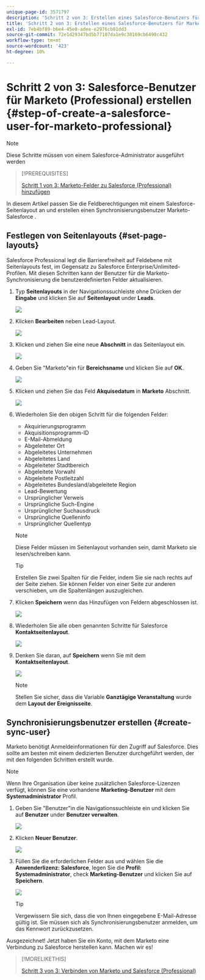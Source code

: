 ```yaml
---
unique-page-id: 3571797
description: 'Schritt 2 von 3: Erstellen eines Salesforce-Benutzers für Marketo (Professional) - Marketo Docs - Produktdokumentation'
title: 'Schritt 2 von 3: Erstellen eines Salesforce-Benutzers für Marketo (Professional)'
exl-id: 7eb4bf89-b6e4-45e0-adee-e2976cb01dd3
source-git-commit: 72e1d29347bd5b77107da1e9c30169cb6490c432
workflow-type: tm+mt
source-wordcount: '423'
ht-degree: 10%

---
```


# Schritt 2 von 3: Salesforce-Benutzer für Marketo (Professional) erstellen {#step-of-create-a-salesforce-user-for-marketo-professional}

>[!NOTE]
>
>Diese Schritte müssen von einem Salesforce-Administrator ausgeführt werden

>[!PREREQUISITES]
>
>[Schritt 1 von 3: Marketo-Felder zu Salesforce (Professional) hinzufügen](/help/marketo/product-docs/crm-sync/salesforce-sync/setup/professional-edition/step-1-of-3-add-marketo-fields-to-salesforce-professional.md)

In diesem Artikel passen Sie die Feldberechtigungen mit einem Salesforce-Seitenlayout an und erstellen einen Synchronisierungsbenutzer Marketo-Salesforce .

## Festlegen von Seitenlayouts {#set-page-layouts}

Salesforce Professional legt die Barrierefreiheit auf Feldebene mit Seitenlayouts fest, im Gegensatz zu Salesforce Enterprise/Unlimited-Profilen. Mit diesen Schritten kann der Benutzer für die Marketo-Synchronisierung die benutzerdefinierten Felder aktualisieren.

1. Typ **Seitenlayouts** in der Navigationssuchleiste ohne Drücken der **Eingabe** und klicken Sie auf **Seitenlayout** under **Leads**.

   ![](assets/image2016-2-26-12-3a58-3a32.png)

1. Klicken **Bearbeiten** neben Lead-Layout.

   ![](assets/image2016-2-26-13-3a2-3a46.png)

1. Klicken und ziehen Sie eine neue **Abschnitt** in das Seitenlayout ein.

   ![](assets/image2014-12-9-12-3a56-3a40.png)

1. Geben Sie &quot;Marketo&quot;ein für **Bereichsname** und klicken Sie auf **OK**.

   ![](assets/image2014-12-9-12-3a56-3a52.png)

1. Klicken und ziehen Sie das Feld **Akquisedatum** in **Marketo** Abschnitt.

   ![](assets/image2014-12-9-12-3a57-3a0.png)

1. Wiederholen Sie den obigen Schritt für die folgenden Felder:

   * Akquirierungsprogramm
   * Akquisitionsprogramm-ID
   * E-Mail-Abmeldung
   * Abgeleiteter Ort
   * Abgeleitetes Unternehmen
   * Abgeleitetes Land
   * Abgeleiteter Stadtbereich
   * Abgeleitete Vorwahl
   * Abgeleitete Postleitzahl
   * Abgeleitetes Bundesland/abgeleitete Region
   * Lead-Bewertung
   * Ursprünglicher Verweis
   * Ursprüngliche Such-Engine
   * Ursprünglicher Suchausdruck
   * Ursprüngliche Quelleninfo
   * Ursprünglicher Quellentyp

   >[!NOTE]
   >
   >Diese Felder müssen im Seitenlayout vorhanden sein, damit Marketo sie lesen/schreiben kann.

   >[!TIP]
   >
   >Erstellen Sie zwei Spalten für die Felder, indem Sie sie nach rechts auf der Seite ziehen. Sie können Felder von einer Seite zur anderen verschieben, um die Spaltenlängen auszugleichen.

1. Klicken **Speichern** wenn das Hinzufügen von Feldern abgeschlossen ist.

   ![](assets/image2014-12-9-12-3a57-3a10.png)

1. Wiederholen Sie alle oben genannten Schritte für Salesforce **Kontaktseitenlayout**.

   ![](assets/image2016-2-26-13-3a10-3a1.png)

1. Denken Sie daran, auf **Speichern** wenn Sie mit dem **Kontaktseitenlayout**.

   ![](assets/image2014-12-9-12-3a57-3a30.png)

   >[!NOTE]
   >
   >Stellen Sie sicher, dass die Variable **Ganztägige Veranstaltung** wurde dem **Layout der Ereignisseite**.

## Synchronisierungsbenutzer erstellen {#create-sync-user}

Marketo benötigt Anmeldeinformationen für den Zugriff auf Salesforce. Dies sollte am besten mit einem dedizierten Benutzer durchgeführt werden, der mit den folgenden Schritten erstellt wurde.

>[!NOTE]
>
>Wenn Ihre Organisation über keine zusätzlichen Salesforce-Lizenzen verfügt, können Sie eine vorhandene **Marketing-Benutzer** mit dem **Systemadministrator** Profil.

1. Geben Sie &quot;Benutzer&quot;in die Navigationssuchleiste ein und klicken Sie auf **Benutzer** under **Benutzer verwalten**.

   ![](assets/image2014-12-9-12-3a57-3a42.png)

1. Klicken **Neuer Benutzer**.

   ![](assets/image2014-12-9-12-3a58-3a1.png)

1. Füllen Sie die erforderlichen Felder aus und wählen Sie die **Anwenderlizenz: Salesforce**, legen Sie die **Profil: Systemadministrator**, check **Marketing-Benutzer** und klicken Sie auf **Speichern**.

   ![](assets/image2014-12-9-12-3a58-3a11.png)

   >[!TIP]
   >
   >Vergewissern Sie sich, dass die von Ihnen eingegebene E-Mail-Adresse gültig ist. Sie müssen sich als Synchronisierungsbenutzer anmelden, um das Kennwort zurückzusetzen.

Ausgezeichnet! Jetzt haben Sie ein Konto, mit dem Marketo eine Verbindung zu Salesforce herstellen kann. Machen wir es!

>[!MORELIKETHIS]
>
>[Schritt 3 von 3: Verbinden von Marketo und Salesforce (Professional)](/help/marketo/product-docs/crm-sync/salesforce-sync/setup/professional-edition/step-3-of-3-connect-marketo-and-salesforce-professional.md)
